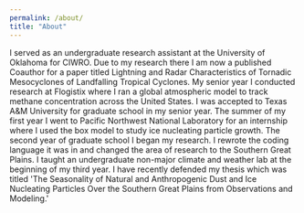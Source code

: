 ```yaml
---
permalink: /about/
title: "About"
---
```


I served as an undergraduate research assistant at the University of Oklahoma for CIWRO. Due to my research there I am now a published Coauthor for a paper titled Lightning and Radar Characteristics of Tornadic Mesocyclones of Landfalling Tropical Cyclones. My senior year I conducted research at Flogistix where I ran a global atmospheric model to track methane concentration across the United States. I was accepted to Texas A&M University for graduate school in my senior year. The summer of my first year I went to Pacific Northwest National Laboratory for an internship where I used the box model to study ice nucleating particle growth. The second year of graduate school I began my research. I rewrote the coding language it was in and changed the area of research to the Southern Great Plains. I taught an undergraduate non-major climate and weather lab at the beginning of my third year. I have recently defended my thesis which was titled 'The Seasonality of Natural and Anthropogenic Dust and Ice Nucleating Particles Over the Southern Great Plains from Observations and Modeling.'
